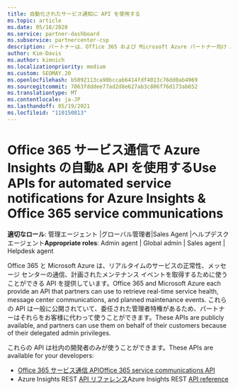 ```yaml
---
title: 自動化されたサービス通知に API を使用する
ms.topic: article
ms.date: 05/18/2020
ms.service: partner-dashboard
ms.subservice: partnercenter-csp
description: パートナーは、Office 365 および Microsoft Azure パートナー向け API を使用して、リアルタイムのサービス正常性、メッセージ センターの通信、および計画メンテナンス イベントを実現できます。
author: Kim-Davis
ms.author: kimnich
ms.localizationpriority: medium
ms.custom: SEOMAY.20
ms.openlocfilehash: b5092113ca90bccab6414fdf4013c76dd0ab4969
ms.sourcegitcommit: 7063fdddee77ad2d8e627ab3c806f76d173ab652
ms.translationtype: MT
ms.contentlocale: ja-JP
ms.lasthandoff: 05/19/2021
ms.locfileid: "110150813"
---
```

# <a name="use-apis-for-automated-service-notifications-for-azure-insights--office-365-service-communications"></a><span data-ttu-id="b42e1-103">Office 365 サービス通信で Azure Insights の自動& API を使用する</span><span class="sxs-lookup"><span data-stu-id="b42e1-103">Use APIs for automated service notifications for Azure Insights & Office 365 service communications</span></span>

<span data-ttu-id="b42e1-104">**適切なロール**: 管理エージェント |グローバル管理者|Sales Agent |ヘルプデスク エージェント</span><span class="sxs-lookup"><span data-stu-id="b42e1-104">**Appropriate roles**: Admin agent | Global admin | Sales agent | Helpdesk agent</span></span>

<span data-ttu-id="b42e1-105">Office 365 と Microsoft Azure は、リアルタイムのサービスの正常性、メッセージ センターの通信、計画されたメンテナンス イベントを取得するために使うことができる API を提供しています。</span><span class="sxs-lookup"><span data-stu-id="b42e1-105">Office 365 and Microsoft Azure each provide an API that partners can use to retrieve real-time service health, message center communications, and planned maintenance events.</span></span> <span data-ttu-id="b42e1-106">これらの API は一般に公開されていて、委任された管理者特権があるため、パートナーはそれらをお客様に代わって使うことができます。</span><span class="sxs-lookup"><span data-stu-id="b42e1-106">These APIs are publicly available, and partners can use them on behalf of their customers because of their delegated admin privileges.</span></span>

<span data-ttu-id="b42e1-107">これらの API は社内の開発者のみが使うことができます。</span><span class="sxs-lookup"><span data-stu-id="b42e1-107">These APIs are available for your developers:</span></span>

- [<span data-ttu-id="b42e1-108">Office 365 サービス通信 API</span><span class="sxs-lookup"><span data-stu-id="b42e1-108">Office 365 service communications API</span></span>](/office/office-365-management-api/office-365-service-communications-api-reference)
- <span data-ttu-id="b42e1-109">Azure Insights REST [API リファレンス](/rest/api/monitor/)</span><span class="sxs-lookup"><span data-stu-id="b42e1-109">Azure Insights REST [API reference](/rest/api/monitor/)</span></span>
